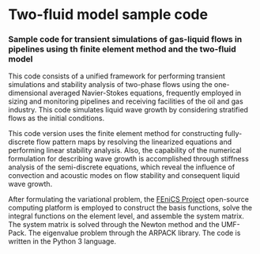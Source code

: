 # Two-fluid model sample code

### Sample code for transient simulations of gas-liquid flows in pipelines using th finite element method and the two-fluid model

This code consists of a unified framework for performing transient simulations and stability analysis of two-phase flows using the one-dimensional averaged Navier-Stokes equations, frequently employed in sizing and monitoring pipelines and receiving facilities of the oil and gas industry. This code simulates liquid wave growth by considering stratified flows as the initial conditions.

This code version uses the finite element method for constructing fully-discrete flow pattern maps by resolving the linearized equations and performing linear stability analysis. Also, the capability of the numerical formulation for describing wave growth is accomplished through stiffness analysis of the semi-discrete equations, which reveal the influence of convection and acoustic modes on flow stability and consequent liquid wave growth.

After formulating the variational problem, the [FEniCS Project](https://fenicsproject.org/) open-source computing platform is employed to construct the basis functions, solve the integral functions on the element level, and assemble the system matrix. The system matrix is solved through the Newton method and the UMF-Pack. The eigenvalue problem through the ARPACK library. The code is written in the Python 3 language.


